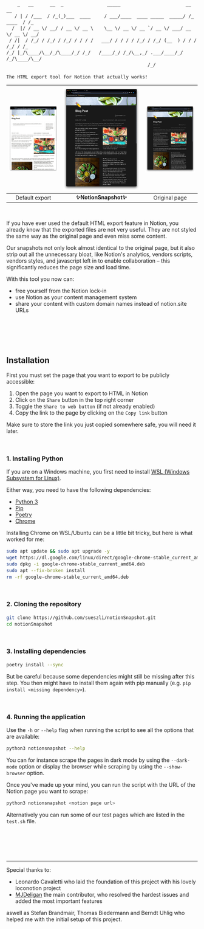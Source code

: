 ```
    _   __      __  _                _____                        __          __ 
   / | / /___  / /_(_)___  ____     / ___/____  ____ _____  _____/ /_  ____  / /_
  /  |/ / __ \/ __/ / __ \/ __ \    \__ \/ __ \/ __ `/ __ \/ ___/ __ \/ __ \/ __/
 / /|  / /_/ / /_/ / /_/ / / / /   ___/ / / / / /_/ / /_/ (__  ) / / / /_/ / /_  
/_/ |_/\____/\__/_/\____/_/ /_/   /____/_/ /_/\__,_/ .___/____/_/ /_/\____/\__/  
                                                    /_/     

The HTML export tool for Notion that actually works!

```

<img width="685" src="docs/assets/export.jpeg">  |  <img width="685" src="docs/assets/snapshot.jpeg"> | <img width="685" src="docs/assets/original.jpeg"> 
:-------------------------:|:-------------------------:|:-------------------------:
Default export              |  **✨NotionSnapshot✨**  | Original page 

<br>

If you have ever used the default HTML export feature in Notion, you already know that the exported files are not very useful. They are not styled the same way as the original page and even miss some content.

Our snapshots not only look almost identical to the original page, but it also strip out all the unnecessary bloat, like Notion's analytics, vendors scripts, vendors styles, and javascript left in to enable collaboration – this significantly reduces the page size and load time.

With this tool you now can:

- free yourself from the Notion lock-in
- use Notion as your content management system
- share your content with custom domain names instead of notion.site URLs

<br><br><br><br>

## Installation

First you must set the page that you want to export to be publicly accessible:

1. Open the page you want to export to HTML in Notion
2. Click on the `Share` button in the top right corner
3. Toggle the `Share to web button` (if not already enabled)
4. Copy the link to the page by clicking on the `Copy link` button

Make sure to store the link you just copied somewhere safe, you will need it later.

<br>

### 1. Installing Python

If you are on a Windows machine, you first need to install [WSL (Windows Subsystem for Linux)](https://learn.microsoft.com/en-us/windows/wsl/install).

Either way, you need to have the following dependencies:

- [Python 3](https://www.python.org/downloads/)
- [Pip](https://pip.pypa.io/en/stable/installation/)
- [Poetry](https://python-poetry.org/docs/#installing-with-the-official-installer)
- [Chrome](https://www.google.com/chrome/)

Installing Chrome on WSL/Ubuntu can be a little bit tricky, but here is what worked for me:

```bash
sudo apt update && sudo apt upgrade -y
wget https://dl.google.com/linux/direct/google-chrome-stable_current_amd64.deb
sudo dpkg -i google-chrome-stable_current_amd64.deb
sudo apt --fix-broken install
rm -rf google-chrome-stable_current_amd64.deb
```

<br>

### 2. Cloning the repository

```bash
git clone https://github.com/sueszli/notionSnapshot.git
cd notionSnapshot      
```

<br>

### 3. Installing dependencies

```bash
poetry install --sync
```

But be careful because some dependencies might still be missing after this step. You then might have to install them again with pip manually (e.g. `pip install <missing dependency>`).

<br>

### 4. Running the application

Use the `-h` or `--help` flag when running the script to see all the options that are available:

```bash
python3 notionsnapshot --help      
```

You can for instance scrape the pages in dark mode by using the `--dark-mode` option or display the browser while scraping by using the `--show-browser` option.

Once you've made up your mind, you can run the script with the URL of the Notion page you want to scrape:

```bash
python3 notionsnapshot <notion page url>      
```

Alternatively you can run some of our test pages which are listed in the `test.sh` file.

<br><br><br><br>

---

Special thanks to:

- Leonardo Cavaletti who laid the foundation of this project with his lovely loconotion project
- [MJDeligan](https://github.com/MJDeligan) the main contributor, who resolved the hardest issues and added the most important features

aswell as Stefan Brandmair, Thomas Biedermann and Berndt Uhlig who helped me with the initial setup of this project.
